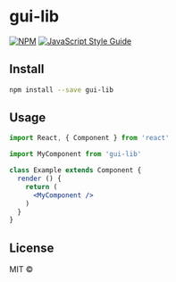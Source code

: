# gui-lib

> 

[![NPM](https://img.shields.io/npm/v/gui-lib.svg)](https://www.npmjs.com/package/gui-lib) [![JavaScript Style Guide](https://img.shields.io/badge/code_style-standard-brightgreen.svg)](https://standardjs.com)

## Install

```bash
npm install --save gui-lib
```

## Usage

```jsx
import React, { Component } from 'react'

import MyComponent from 'gui-lib'

class Example extends Component {
  render () {
    return (
      <MyComponent />
    )
  }
}
```

## License

MIT © [](https://github.com/)
